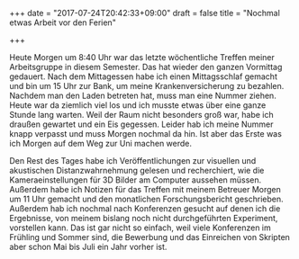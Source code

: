 +++
date = "2017-07-24T20:42:33+09:00"
draft = false
title = "Nochmal etwas Arbeit vor den Ferien"

+++

Heute Morgen um 8:40 Uhr war das letzte wöchentliche Treffen meiner
Arbeitsgruppe in diesem Semester. Das hat wieder den ganzen Vormittag gedauert.
Nach dem Mittagessen habe ich einen Mittagsschlaf gemacht und bin um 15 Uhr zur
Bank, um meine Krankenversicherung zu bezahlen. Nachdem man den Laden betreten
hat, muss man eine Nummer ziehen. Heute war da ziemlich viel los und ich musste
etwas über eine ganze Stunde lang warten. Weil der Raum nicht besonders groß
war, habe ich draußen gewartet und ein Eis gegessen. Leider hab ich meine Nummer
knapp verpasst und muss Morgen nochmal da hin. Ist aber das Erste was ich Morgen
auf dem Weg zur Uni machen werde.

Den Rest des Tages habe ich Veröffentlichungen zur visuellen und akustischen
Distanzwahrnehmung gelesen und recherchiert, wie die Kameraeinstellungen für 3D
Bilder am Computer aussehen müssen. Außerdem habe ich Notizen für das Treffen
mit meinem Betreuer Morgen um 11 Uhr gemacht und den monatlichen
Forschungsbericht geschrieben. Außerdem hab ich nochmal nach Konferenzen
gesucht auf denen ich die Ergebnisse, von meinem bislang noch nicht
durchgeführten Experiment, vorstellen kann. Das ist gar nicht so einfach, weil
viele Konferenzen im Frühling und Sommer sind, die Bewerbung und das Einreichen
von Skripten aber schon Mai bis Juli ein Jahr vorher ist.
